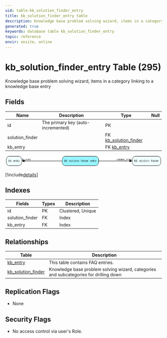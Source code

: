 ```yaml
---
uid: table-kb_solution_finder_entry
title: kb_solution_finder_entry table
description: Knowledge base problem solving wizard, items in a category linking to a knowledge base entry
generated: true
keywords: database table kb_solution_finder_entry
topic: reference
envir: onsite, online
---
```


# kb\_solution\_finder\_entry Table (295)

Knowledge base problem solving wizard, items in a category linking to a knowledge base entry

## Fields

| Name | Description | Type | Null |
|------|-------------|------|:----:|
|id|The primary key (auto-incremented)|PK| |
|solution\_finder||FK [kb_solution_finder](kb-solution-finder.md)| |
|kb\_entry||FK [kb_entry](kb-entry.md)| |


![kb_solution_finder_entry table relationship diagram](./media/kb_solution_finder_entry.png)

[!include[details](./includes/kb-solution-finder-entry.md)]

## Indexes

| Fields | Types | Description |
|--------|-------|-------------|
|id |PK |Clustered, Unique |
|solution\_finder |FK |Index |
|kb\_entry |FK |Index |

## Relationships

| Table|  Description |
|------|-------------|
|[kb\_entry](kb-entry.md)  |This table contains FAQ entries. |
|[kb\_solution\_finder](kb-solution-finder.md)  |Knowledge base problem solving wizard, categories and subcategories for drilling down |


## Replication Flags

* None

## Security Flags

* No access control via user's Role.

